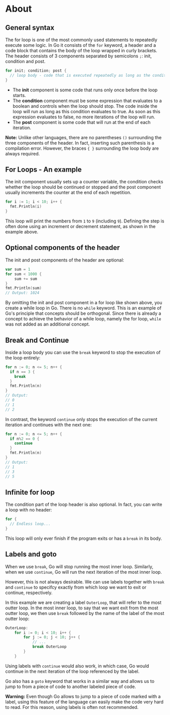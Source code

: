 # About

## General syntax

The for loop is one of the most commonly used statements to repeatedly execute some logic. In Go it consists of the `for` keyword, a header and a code block that contains the body of the loop wrapped in curly brackets. The header consists of 3 components separated by semicolons `;`: init, condition and post.

```go
for init; condition; post {
  // loop body - code that is executed repeatedly as long as the condition is true
}
```

- The **init** component is some code that runs only once before the loop starts.
- The **condition** component must be some expression that evaluates to a boolean and controls when the loop should stop. The code inside the loop will run as long as this condition evaluates to true. As soon as this expression evaluates to false, no more iterations of the loop will run.
- The **post** component is some code that will run at the end of each iteration.

**Note:** Unlike other languages, there are no parentheses `()` surrounding the three components of the header. In fact, inserting such parenthesis is a compilation error. However, the braces `{ }` surrounding the loop body are always required.

## For Loops - An example

The init component usually sets up a counter variable, the condition checks whether the loop should be continued or stopped and the post component usually increments the counter at the end of each repetition.

```go
for i := 1; i < 10; i++ {
  fmt.Println(i)
}
```

This loop will print the numbers from `1` to `9` (including `9`). 
Defining the step is often done using an increment or decrement statement, as shown in the example above.

## Optional components of the header

The init and post components of the header are optional:

```go
var sum = 1
for sum < 1000 {
	sum += sum
}
fmt.Println(sum)
// Output: 1024
```

By omitting the init and post component in a for loop like shown above, you create a while loop in Go.
There is no `while` keyword.
This is an example of Go's principle that concepts should be orthogonal. Since there is already a concept to achieve the behavior of a while loop, namely the for loop, `while` was not added as an additional concept.

## Break and Continue

Inside a loop body you can use the `break` keyword to stop the execution of the loop entirely:

```go
for n := 0; n <= 5; n++ {
  if n == 3 {
    break
  }
  fmt.Println(n)
}
// Output:
// 0
// 1
// 2
```

In contrast, the keyword `continue` only stops the execution of the current iteration and continues with the next one:

```go
for n := 0; n <= 5; n++ {
  if n%2 == 0 {
    continue
  }
  fmt.Println(n)
}
// Output:
// 1
// 3
// 5
```
## Infinite for loop

The condition part of the loop header is also optional. In fact, you can write a loop with no header: 

```go
for {
  // Endless loop...
}
```

This loop will only ever finish if the program exits or has a `break` in its body.

## Labels and goto

When we use `break`, Go will stop running the most inner loop. Similarly, when we use `continue`, Go will run the next iteration of the most inner loop.

However, this is not always desirable. We can use labels together with `break` and `continue` to specifcy exactly from which loop we want to exit or continue, respectively.

In this example we are creating a label `OuterLoop`, that will refer to the most outter loop. In the most inner loop, to say that we want exit from the most outter loop, we then use `break` followed by the name of the label of the most outter loop:

```go
OuterLoop:
    for i := 0; i < 10; i++ {
        for j := 0; j < 10; j++ {
            // ...
            break OuterLoop
        }
    }
```

Using labels with `continue` would also work, in which case, Go would continue in the next iteration of the loop referenced by the label.

Go also has a `goto` keyword that works in a similar way and allows us to jump to from a piece of code to another labeled piece of code.

**Warning:** Even though Go allows to jump to a piece of code marked with a label, using this feature of the language can easily make the code very hard to read. For this reason, using labels is often not recommended.